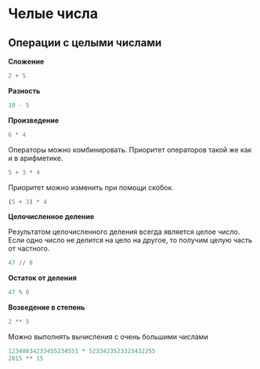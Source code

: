 # Челые числа

## Операции с целыми числами
**Сложение**

```python
2 + 5
```

**Разность**

```python
10 - 5
```

**Произведение**

```python
6 * 4
```

Операторы можно комбинировать. Приоритет операторов такой же как и в арифметике.

```python
5 + 3 * 4
```

Приоритет можно изменить при помощи скобок.

```python
(5 + 3) * 4
```

**Целочисленное деление**

Результатом целочисленного деления всегда является целое число. Если одно число не делится на цело на другое, то получим целую часть от частного.

```python
47 // 8
```

**Остаток от деления**

```python
47 % 8
```

**Возведение в степень**

```python
2 ** 5
```

Можно выполнять вычисления с очень большими числами

```python
12348834233455234551 * 5233423523323432255
2015 ** 15
```

